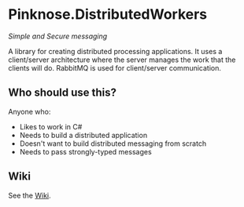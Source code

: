 # Pinknose.DistributedWorkers
*Simple and Secure messaging*

A library for creating distributed processing applications.  It uses a client/server architecture where the server manages the work that the clients will do.  RabbitMQ is used for client/server communication.
## Who should use this?
Anyone who:
* Likes to work in C#
* Needs to build a distributed application
* Doesn't want to build distributed messaging from scratch
* Needs to pass strongly-typed messages
## Wiki
See the [Wiki](https://github.com/CameronMease/Pinknose.DistributedWorkers/wiki).
